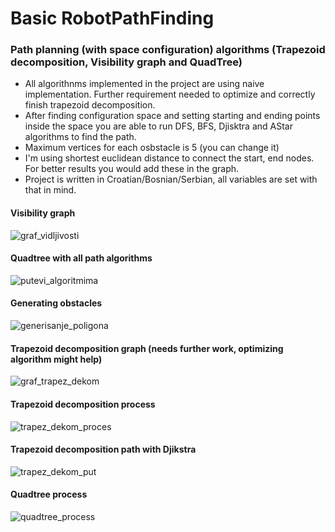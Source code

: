 # Basic RobotPathFinding

### Path planning (with space configuration) algorithms (Trapezoid decomposition, Visibility graph and QuadTree)

- All algorithnms implemented in the project are using naive implementation. Further requirement needed to optimize and correctly finish trapezoid decomposition.
- After finding configuration space and setting starting and ending points inside the space you are able to run DFS, BFS, Djisktra and AStar algorithms to find the path.
- Maximum vertices for each osbstacle is 5 (you can change it)
- I'm using shortest euclidean distance to connect the start, end nodes. For better results you would add these in the graph.
- Project is written in Croatian/Bosnian/Serbian, all variables are set with that in mind.

#### Visibility graph
![graf_vidljivosti](https://user-images.githubusercontent.com/60628863/189530788-4c6b9fb1-9f55-43a9-9083-31cc7a195a53.png)
#### Quadtree with all path algorithms
![putevi_algoritmima](https://user-images.githubusercontent.com/60628863/189530793-f0e503b7-2992-4c0d-b27e-2574652bacfe.png)
#### Generating obstacles
![generisanje_poligona](https://user-images.githubusercontent.com/60628863/189530794-40e27950-e83a-4edf-a364-f8dd02d0e83b.png)
#### Trapezoid decomposition graph (needs further work, optimizing algorithm might help)
![graf_trapez_dekom](https://user-images.githubusercontent.com/60628863/189530796-5077155c-b629-4a35-b816-02441db73d50.png)
#### Trapezoid decomposition process 
![trapez_dekom_proces](https://user-images.githubusercontent.com/60628863/189530797-27f0d6b4-0d49-4e1b-8b97-7b4b6e854c60.png)
#### Trapezoid decomposition path with Djikstra
![trapez_dekom_put](https://user-images.githubusercontent.com/60628863/189530798-51cf54af-6c80-4b11-a6cb-26759eb97f8e.png)
#### Quadtree process
![quadtree_process](https://user-images.githubusercontent.com/60628863/189530799-49dff7e9-ee9b-4a6d-a2a0-45b8cd5e2157.png)
